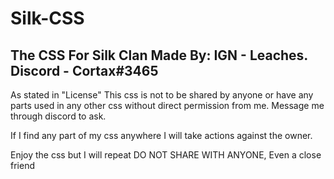 # Silk-CSS
The CSS For Silk Clan Made By: IGN - Leaches.    Discord - Cortax#3465
----------------------------------------------------------------------
As stated in "License" This css is not to be shared by anyone or have any parts used in any other css without direct permission from me. Message me through discord to ask.

If I find any part of my css anywhere I will take actions against the owner.

Enjoy the css but I will repeat DO NOT SHARE WITH ANYONE, Even a close friend
